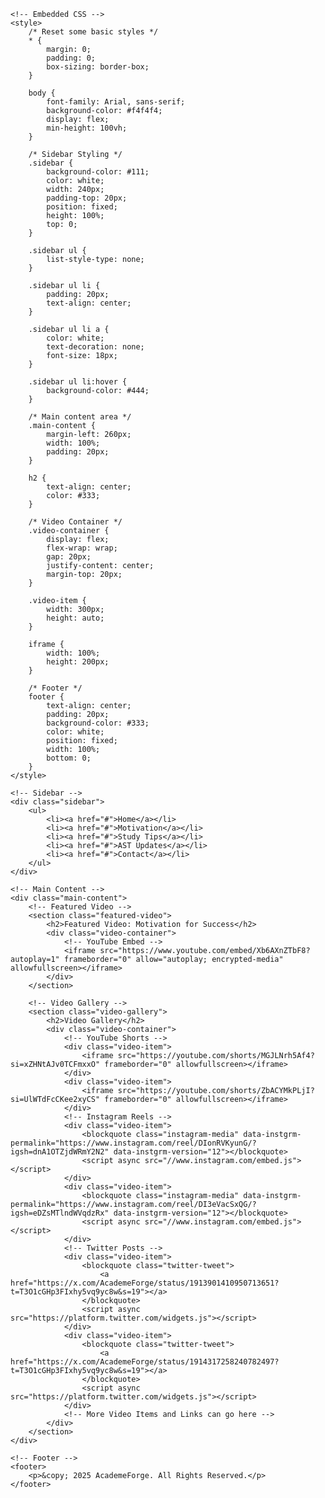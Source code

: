 
<html lang="en">
<head>
    <meta charset="UTF-8">
    <meta name="viewport" content="width=device-width, initial-scale=1.0">
    <title>AcademeForge - Motivational & Study Videos</title>

    <!-- Embedded CSS -->
    <style>
        /* Reset some basic styles */
        * {
            margin: 0;
            padding: 0;
            box-sizing: border-box;
        }

        body {
            font-family: Arial, sans-serif;
            background-color: #f4f4f4;
            display: flex;
            min-height: 100vh;
        }

        /* Sidebar Styling */
        .sidebar {
            background-color: #111;
            color: white;
            width: 240px;
            padding-top: 20px;
            position: fixed;
            height: 100%;
            top: 0;
        }

        .sidebar ul {
            list-style-type: none;
        }

        .sidebar ul li {
            padding: 20px;
            text-align: center;
        }

        .sidebar ul li a {
            color: white;
            text-decoration: none;
            font-size: 18px;
        }

        .sidebar ul li:hover {
            background-color: #444;
        }

        /* Main content area */
        .main-content {
            margin-left: 260px;
            width: 100%;
            padding: 20px;
        }

        h2 {
            text-align: center;
            color: #333;
        }

        /* Video Container */
        .video-container {
            display: flex;
            flex-wrap: wrap;
            gap: 20px;
            justify-content: center;
            margin-top: 20px;
        }

        .video-item {
            width: 300px;
            height: auto;
        }

        iframe {
            width: 100%;
            height: 200px;
        }

        /* Footer */
        footer {
            text-align: center;
            padding: 20px;
            background-color: #333;
            color: white;
            position: fixed;
            width: 100%;
            bottom: 0;
        }
    </style>
</head>
<body>

    <!-- Sidebar -->
    <div class="sidebar">
        <ul>
            <li><a href="#">Home</a></li>
            <li><a href="#">Motivation</a></li>
            <li><a href="#">Study Tips</a></li>
            <li><a href="#">AST Updates</a></li>
            <li><a href="#">Contact</a></li>
        </ul>
    </div>

    <!-- Main Content -->
    <div class="main-content">
        <!-- Featured Video -->
        <section class="featured-video">
            <h2>Featured Video: Motivation for Success</h2>
            <div class="video-container">
                <!-- YouTube Embed -->
                <iframe src="https://www.youtube.com/embed/Xb6AXnZTbF8?autoplay=1" frameborder="0" allow="autoplay; encrypted-media" allowfullscreen></iframe>
            </div>
        </section>

        <!-- Video Gallery -->
        <section class="video-gallery">
            <h2>Video Gallery</h2>
            <div class="video-container">
                <!-- YouTube Shorts -->
                <div class="video-item">
                    <iframe src="https://youtube.com/shorts/MGJLNrh5Af4?si=xZHNtAJv0TCFmxxO" frameborder="0" allowfullscreen></iframe>
                </div>
                <div class="video-item">
                    <iframe src="https://youtube.com/shorts/ZbACYMkPLjI?si=UlWTdFcCKee2xyCS" frameborder="0" allowfullscreen></iframe>
                </div>
                <!-- Instagram Reels -->
                <div class="video-item">
                    <blockquote class="instagram-media" data-instgrm-permalink="https://www.instagram.com/reel/DIonRVKyunG/?igsh=dnA1OTZjdWRmY2N2" data-instgrm-version="12"></blockquote>
                    <script async src="//www.instagram.com/embed.js"></script>
                </div>
                <div class="video-item">
                    <blockquote class="instagram-media" data-instgrm-permalink="https://www.instagram.com/reel/DI3eVacSxQG/?igsh=eDZsMTlndWVqdzRx" data-instgrm-version="12"></blockquote>
                    <script async src="//www.instagram.com/embed.js"></script>
                </div>
                <!-- Twitter Posts -->
                <div class="video-item">
                    <blockquote class="twitter-tweet">
                        <a href="https://x.com/AcademeForge/status/1913901410950713651?t=T3O1cGHp3FIxhy5vq9yc8w&s=19"></a>
                    </blockquote>
                    <script async src="https://platform.twitter.com/widgets.js"></script>
                </div>
                <div class="video-item">
                    <blockquote class="twitter-tweet">
                        <a href="https://x.com/AcademeForge/status/1914317258240782497?t=T3O1cGHp3FIxhy5vq9yc8w&s=19"></a>
                    </blockquote>
                    <script async src="https://platform.twitter.com/widgets.js"></script>
                </div>
                <!-- More Video Items and Links can go here -->
            </div>
        </section>
    </div>

    <!-- Footer -->
    <footer>
        <p>&copy; 2025 AcademeForge. All Rights Reserved.</p>
    </footer>

</body>
</html>